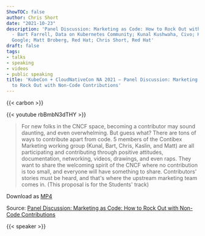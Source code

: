 ```yaml
---
ShowTOC: false
author: Chris Short
date: "2021-10-23"
description: 'Panel Discussion: Marketing as Code: How to Rock Out with Non-Code Contributions
  - Bart Farrell, Data on Kubernetes Community; Kunal Kushwaha, Civo; Kaslin Fields,
  Google; Matt Broberg, Red Hat; Chris Short, Red Hat'
draft: false
tags:
- talks
- speaking
- videos
- public speaking
title: 'KubeCon + CloudNativeCon NA 2021 — Panel Discussion: Marketing as Code: How
  to Rock Out with Non-Code Contributions'
---
```


{{< carbon >}}

{{< youtube rbBmbN3dTHY >}}

> For new folks in the CNCF space, becoming a contributor may sound daunting, and even overwhelming. But guess what? There are tons of ways to contribute apart from code. 5 members of the Contibex Marketing working group (Kunal, Bart, Chris, Kaslin, and Matt) are all participating and contributing through positive attitudes, documentation, networking, videos, drawings, and even raps. They want to share the welcoming spirit of the CNCF where no contribution is too small, and everyone will have something to share. Contributors' stories must be heard, and that's where the upstream marketing team comes in. (This proposal is for the Students' track)

Download as [MP4](https://shortcdn.com/chrisshort/Panel_Discussion-Marketing_as_Code-How_to_Rock_Out_with_Non-Code_Contributions.mp4)

Source: [Panel Discussion: Marketing as Code: How to Rock Out with Non-Code Contributions](https://youtu.be/rbBmbN3dTHY)

{{< speaker >}}

